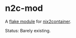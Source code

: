 # n2c-mod

A [flake module](https://flake.parts/) for
[nix2container](https://github.com/nlewo/nix2container).

Status: Barely existing.
